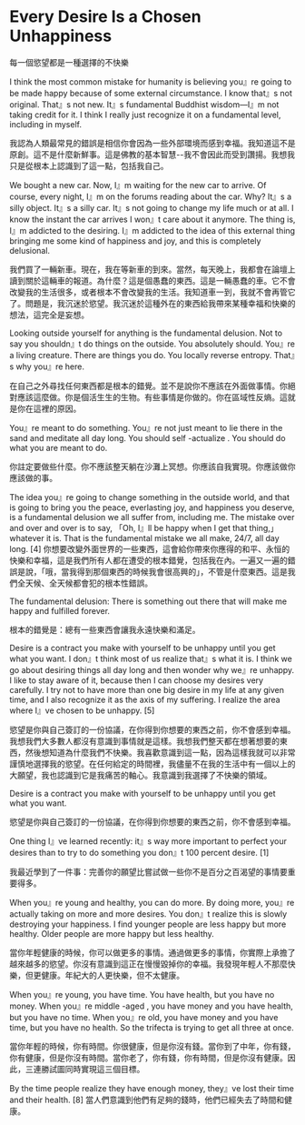 #  Every Desire Is a Chosen Unhappiness

每一個慾望都是一種選擇的不快樂

I think the most common mistake for humanity is believing you』re going to be made happy because of some external circumstance. I know that』s not original. That』s not new. It』s fundamental Buddhist wisdom—I』m not taking credit for it. I think I really just recognize it on a fundamental level, including in myself.

我認為人類最常見的錯誤是相信你會因為一些外部環境而感到幸福。我知道這不是原創。這不是什麼新鮮事。這是佛教的基本智慧--我不會因此而受到讚揚。我想我只是從根本上認識到了這一點，包括我自己。

We bought a new car. Now, I』m waiting for the new car to arrive. Of course, every night, I』m on the forums reading about the car. Why? It』s a silly object. It』s a silly car. It』s not going to change my life much or at all. I know the instant the car arrives I won』t care about it anymore. The thing is, I』m addicted to the desiring. I』m addicted to the idea of this external thing bringing me some kind of happiness and joy, and this is completely delusional.

我們買了一輛新車。現在，我在等新車的到來。當然，每天晚上，我都會在論壇上讀到關於這輛車的報道。為什麼？這是個愚蠢的東西。這是一輛愚蠢的車。它不會改變我的生活很多，或者根本不會改變我的生活。我知道車一到，我就不會再管它了。問題是，我沉迷於慾望。我沉迷於這種外在的東西給我帶來某種幸福和快樂的想法，這完全是妄想。

Looking outside yourself for anything is the fundamental delusion. Not to say you shouldn』t do things on the outside. You absolutely should. You』re a living creature. There are things you do. You locally reverse entropy. That』s why you』re here.

在自己之外尋找任何東西都是根本的錯覺。並不是說你不應該在外面做事情。你絕對應該這麼做。你是個活生生的生物。有些事情是你做的。你在區域性反熵。這就是你在這裡的原因。

You』re meant to do something. You』re not just meant to lie there in the sand and meditate all day long. You should self -actualize . You should do what you are meant to do.

你註定要做些什麼。你不應該整天躺在沙灘上冥想。你應該自我實現。你應該做你應該做的事。

The idea you』re going to change something in the outside world, and that is going to bring you the peace, everlasting joy, and happiness you deserve, is a fundamental delusion we all suffer from, including me. The mistake over and over and over is to say, 「Oh, I』ll be happy when I get that thing,」 whatever it is. That is the fundamental mistake we all make, 24/7, all day long. [4]
你想要改變外面世界的一些東西，這會給你帶來你應得的和平、永恒的快樂和幸福，這是我們所有人都在遭受的根本錯覺，包括我在內。一遍又一遍的錯誤是說，「哦，當我得到那個東西的時候我會很高興的」，不管是什麼東西。這是我們全天候、全天候都會犯的根本性錯誤。

The fundamental delusion: There is something out there that will make me happy and fulfilled forever.

根本的錯覺是：總有一些東西會讓我永遠快樂和滿足。

Desire is a contract you make with yourself to be unhappy until you get what you want. I don』t think most of us realize that』s what it is. I think we go about desiring things all day long and then wonder why we』re unhappy. I like to stay aware of it, because then I can choose my desires very carefully. I try not to have more than one big desire in my life at any given time, and I also recognize it as the axis of my suffering. I realize the area where I』ve chosen to be unhappy. [5]

慾望是你與自己簽訂的一份協議，在你得到你想要的東西之前，你不會感到幸福。我想我們大多數人都沒有意識到事情就是這樣。我想我們整天都在想著想要的東西，然後想知道為什麼我們不快樂。我喜歡意識到這一點，因為這樣我就可以非常謹慎地選擇我的慾望。在任何給定的時間裡，我儘量不在我的生活中有一個以上的大願望，我也認識到它是我痛苦的軸心。我意識到我選擇了不快樂的領域。

Desire is a contract you make with yourself to be unhappy until you get what you want.

慾望是你與自己簽訂的一份協議，在你得到你想要的東西之前，你不會感到幸福。

One thing I』ve learned recently: it』s way more important to perfect your desires than to try to do something you don』t 100 percent desire. [1]

我最近學到了一件事：完善你的願望比嘗試做一些你不是百分之百渴望的事情要重要得多。

When you』re young and healthy, you can do more. By doing more, you』re actually taking on more and more desires. You don』t realize this is slowly destroying your happiness. I find younger people are less happy but more healthy. Older people are more happy but less healthy.

當你年輕健康的時候，你可以做更多的事情。通過做更多的事情，你實際上承擔了越來越多的慾望。你沒有意識到這正在慢慢毀掉你的幸福。我發現年輕人不那麼快樂，但更健康。年紀大的人更快樂，但不太健康。

When you』re young, you have time. You have health, but you have no money. When you』re middle -aged , you have money and you have health, but you have no time. When you』re old, you have money and you have time, but you have no health. So the trifecta is trying to get all three at once.

當你年輕的時候，你有時間。你很健康，但是你沒有錢。當你到了中年，你有錢，你有健康，但是你沒有時間。當你老了，你有錢，你有時間，但是你沒有健康。因此，三連勝試圖同時實現這三個目標。

By the time people realize they have enough money, they』ve lost their time and their health. [8]
當人們意識到他們有足夠的錢時，他們已經失去了時間和健康。

